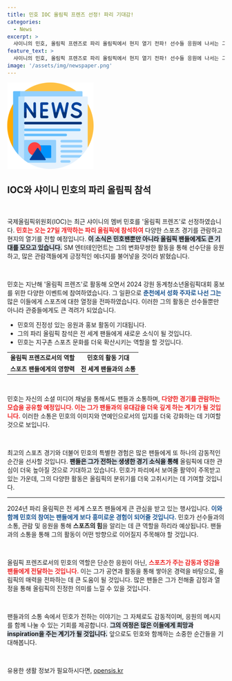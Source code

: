 ```yaml
---
title: 민호 IOC 올림픽 프렌즈 선정! 파리 기대감!
categories:
  - News
excerpt: >
  샤이니의 민호, 올림픽 프렌즈로 파리 올림픽에서 현지 열기 전파! 선수들 응원에 나서는 그의 행보가 기대됩니다. 올림픽 스포트라이트를 받을 민호의 모습, 절대 놓치지 마세요!
feature_text: >
  샤이니의 민호, 올림픽 프렌즈로 파리 올림픽에서 현지 열기 전파! 선수들 응원에 나서는 그의 행보가 기대됩니다. 올림픽 스포트라이트를 받을 민호의 모습, 절대 놓치지 마세요!
image: '/assets/img/newspaper.png'
---
```


<p><img src="/assets/img/newspaper.png" alt="kimp 속보" /></p>

<h2 data-ke-size="size26">IOC와 샤이니 민호의 파리 올림픽 참석</h2>

<p data-ke-size="size16">&nbsp;</p>

<p data-ke-size="size16">국제올림픽위원회(IOC)는 최근 샤이니의 멤버 민호를 '올림픽 프렌즈'로 선정하였습니다. <b><span style="color: #ee2323;">민호는 오는 27일 개막하는 파리 올림픽에 참석하여</span></b> 다양한 스포츠 경기를 관람하고 현지의 열기를 전할 예정입니다. <b><span style="background-color: #21538527;">이 소식은 민호팬뿐만 아니라 올림픽 팬들에게도 큰 기대를 모으고 있습니다.</span></b> SM 엔터테인먼트는 그의 변화무쌍한 활동을 통해 선수단을 응원하고, 많은 관람객들에게 긍정적인 에너지를 불어넣을 것이라 밝혔습니다.</p>

<p data-ke-size="size16">&nbsp;</p>

<p data-ke-size="size16">민호는 지난해 '올림픽 프렌즈'로 활동해 오면서 2024 강원 동계청소년올림픽대회 홍보를 위한 다양한 이벤트에 참여하였습니다. 그 일환으로 <b><span style="color: #1a5490;">춘천에서 성화 주자로 나선 그는</span></b> 많은 이들에게 스포츠에 대한 열정을 전파하였습니다. 이러한 그의 활동은 선수들뿐만 아니라 관중들에게도 큰 격려가 되었습니다.</p>

<ul>
  <li>민호의 진정성 있는 응원과 홍보 활동이 기대됩니다.</li>
  <li>그의 파리 올림픽 참석은 전 세계 팬들에게 새로운 소식이 될 것입니다.</li>
  <li>민호는 지구촌 스포츠 문화를 더욱 확산시키는 역할을 할 것입니다.</li>
</ul>

<table style="width: 100%; border-collapse: collapse;">
  <tr>
    <td style="text-align: center; height: 17px;"><b>올림픽 프렌즈로서의 역할</b></td>
    <td style="text-align: center; height: 17px;"><b>민호의 활동 기대</b></td>
  </tr>
  <tr>
    <td style="text-align: center; height: 17px;"><b>스포츠 팬들에게의 영향력</b></td>
    <td style="text-align: center; height: 17px;"><b>전 세계 팬들과의 소통</b></td>
  </tr>
</table>

<p data-ke-size="size16">&nbsp;</p>

<p data-ke-size="size16">민호는 자신의 소셜 미디어 채널을 통해서도 팬들과 소통하며, <b><span style="color: #ee2323;">다양한 경기를 관람하는 모습을 공유할 예정입니다. 이는 그가 팬들과의 유대감을 더욱 깊게 하는 계기가 될 것입니다.</span></b> 이러한 소통은 민호의 이미지와 연예인으로서의 입지를 더욱 강화하는 데 기여할 것으로 보입니다.</p>

<p data-ke-size="size16">&nbsp;</p>

<p data-ke-size="size16">최고의 스포츠 경기와 더불어 민호의 특별한 경험은 많은 팬들에게 또 하나의 감동적인 순간을 선사할 것입니다. <b><span style="background-color: #21538527;">팬들은 그가 전하는 생생한 경기 소식을 통해</span></b> 올림픽에 대한 관심이 더욱 높아질 것으로 기대하고 있습니다. 민호가 파리에서 보여줄 활약이 주목받고 있는 가운데, 그의 다양한 활동은 올림픽의 분위기를 더욱 고취시키는 데 기여할 것입니다.</p>

<hr />

<p data-ke-size="size16">2024년 파리 올림픽은 전 세계 스포츠 팬들에게 큰 관심을 받고 있는 행사입니다. <b><span style="color: #1a5490;">이와 함께 민호의 참여는 팬들에게 보다 흥미로운 경험이 되어줄 것입니다.</span></b> 민호가 선수들과의 소통, 관람 및 응원을 통해 <b>스포츠의 힘</b>을 알리는 데 큰 역할을 하리라 예상됩니다. 팬들과의 소통을 통해 그의 활동이 어떤 방향으로 이어질지 주목해야 할 것입니다.</p>

<p data-ke-size="size16">&nbsp;</p> 

<p data-ke-size="size16">올림픽 프렌즈로서의 민호의 역할은 단순한 응원이 아닌, <b><span style="color: #ee2323;">스포츠가 주는 감동과 영감을 팬들에게 전달하는 것입니다.</span></b> 이는 그가 공연과 활동을 통해 쌓아온 경력을 바탕으로, 올림픽의 매력을 전파하는 데 큰 도움이 될 것입니다. 많은 팬들은 그가 전해줄 감정과 열정을 통해 올림픽의 진정한 의미를 느낄 수 있을 것입니다.</p>

<p data-ke-size="size16">&nbsp;</p>

<p data-ke-size="size16">팬들과의 소통 속에서 민호가 전하는 이야기는 그 자체로도 감동적이며, 응원의 메시지를 함께 나눌 수 있는 기회를 제공합니다. <b><span style="background-color: #21538527;">그의 여정은 많은 이들에게 희망과 inspiration을 주는 계기가 될 것입니다.</span></b> 앞으로도 민호와 함께하는 소중한 순간들을 기대해봅니다.</p>

<p data-ke-size="size16">&nbsp;</p> 
유용한 생활 정보가 필요하시다면, <a href="https://opensis.kr" rel="dofollow">opensis.kr</a>


